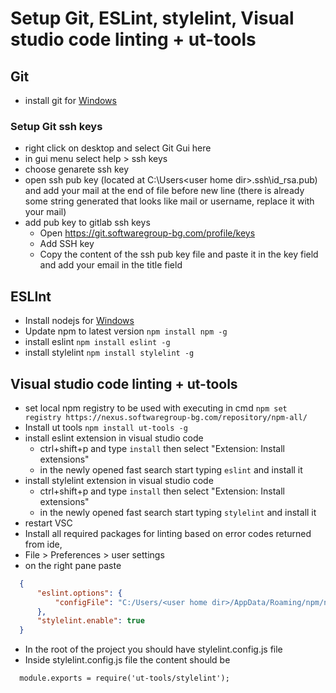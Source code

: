 # Setup Git, ESLint, stylelint, Visual studio code linting + ut-tools

## Git
  - install git for [Windows](https://git-scm.com/downloads)

### Setup Git ssh keys
  - right click on desktop and select Git Gui here
  - in gui menu select help > ssh keys
  - choose genarete ssh key
  - open ssh pub key (located at C:\Users\<user home dir>\.ssh\id_rsa.pub) and add your mail at the end of file before new line (there is already some string generated that looks like mail or username, replace it with your mail)
  - add pub key to gitlab ssh keys
    - Open https://git.softwaregroup-bg.com/profile/keys
    - Add SSH key
    - Copy the content of the ssh pub key file and paste it in the key field and add your email in the title field

## ESLInt
  - Install nodejs for [Windows](https://nodejs.org/en/)
  - Update npm to latest version `npm install npm -g`
  - install eslint `npm install eslint -g`
  - install stylelint `npm install stylelint -g`

## Visual studio code linting + ut-tools
  - set local npm registry to be used with executing in cmd `npm set registry https://nexus.softwaregroup-bg.com/repository/npm-all/`
  - Install ut tools `npm install ut-tools -g`
  - install eslint extension in visual studio code
    - ctrl+shift+p and type `install` then select "Extension: Install extensions"
    - in the newly opened fast search start typing `eslint` and install it
  - install stylelint extension in visual studio code
    - ctrl+shift+p and type `install` then select "Extension: Install extensions"
    - in the newly opened fast search start typing `stylelint` and install it
  - restart VSC
  - Install all required packages for linting based on error codes returned from ide,
  - File > Preferences > user settings
  - on the right pane paste
  ```json
    {
        "eslint.options": {
            "configFile": "C:/Users/<user home dir>/AppData/Roaming/npm/node_modules/ut-tools/eslint/.eslintrc"
        },
        "stylelint.enable": true
    }
  ```
  - In the root of the project you should have stylelint.config.js file
  - Inside stylelint.config.js file the content should be
  ```
    module.exports = require('ut-tools/stylelint');
  ```